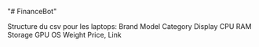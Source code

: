 "# FinanceBot" 


Structure du csv pour les laptops:
Brand Model Category Display CPU RAM Storage GPU OS	Weight	Price, Link
